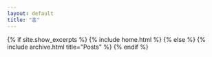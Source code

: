 ```yaml
---
layout: default
title: "홈"
---
```


{% if site.show_excerpts %}
  {% include home.html %}
{% else %}
  {% include archive.html title="Posts" %}
{% endif %}
